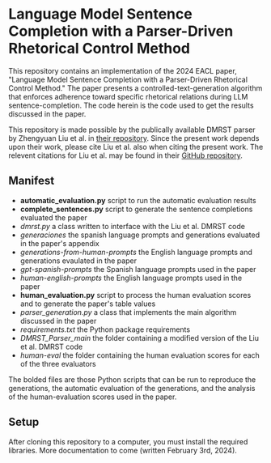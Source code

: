 # Language Model Sentence Completion with a Parser-Driven Rhetorical Control Method

This repository contains an implementation of the 2024 EACL paper, "Language Model Sentence Completion with a Parser-Driven Rhetorical Control Method."
The paper presents a controlled-text-generation algorithm that enforces adherence toward specific rhetorical relations during LLM sentence-completion.
The code herein is the code used to get the results discussed in the paper.

This repository is made possible by the publically available DMRST parser by Zhengyuan Liu et al. in [their repository](https://github.com/seq-to-mind/DMRST_Parser).
Since the present work depends upon their work, please cite Liu et al. also when citing the present work. The relevent citations for Liu et al. may be found in their [GitHub repository](https://github.com/seq-to-mind/DMRST_Parser).

## Manifest
- **automatic_evaluation.py** script to run the automatic evaluation results
- **complete_sentences.py** script to generate the sentence completions evaluated the paper
- *dmrst.py* a class written to interface with the Liu et al. DMRST code
- *generaciones* the spanish language prompts and generations evaluated in the paper's appendix
- *generations-from-human-prompts* the English language prompts and generations evaulated in the paper
- *gpt-spanish-prompts* the Spanish language prompts used in the paper
- *human-english-prompts* the English language prompts used in the paper
- **human_evaluation.py** script to process the human evaluation scores and to generate the paper's table values
- *parser_generation.py* a class that implements the main algorithm discussed in the paper
- *requirements.txt* the Python package requirements
- *DMRST_Parser_main* the folder containing a modified version of the Liu et al. DMRST code
- *human-eval* the folder containing the human evaluation scores for each of the three evaluators

The bolded files are those Python scripts that can be run to reproduce the generations, the automatic evaluation of the generations, and the analysis of the human-evaluation scores used in the paper.


## Setup
After cloning this repository to a computer, you must install the required libraries.
More documentation to come (written February 3rd, 2024).
